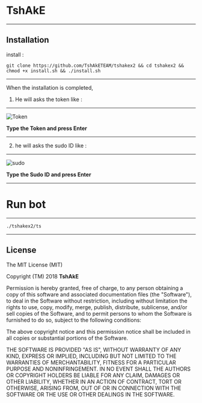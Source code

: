 TshAkE
==============

______________________________________________________________________________________________________________________

Installation
------------

install :

```git clone https://github.com/TshAkETEAM/tshakex2 && cd tshakex2 && chmod +x install.sh && ./install.sh```

______________________________________________________________________________________________________________________

When the installation is completed,

1. He will asks the token
like :
------

![Token](https://e.top4top.net/p_84060nx91.jpg)

**Type the Token and press Enter**

______________________________________________________________________________________________________________________

2. he will asks the sudo ID
like :
------

![sudo](https://d.top4top.net/p_8405q10k1.jpg)

**Type the Sudo ID and press Enter**

______________________________________________________________________________________________________________________


Run bot
========

______________________________________________________________________________________________________________________


```./tshakex2/ts```

______________________________________________________________________________________________________________________

License
-------

The MIT License (MIT)

Copyright (TM) 2018 **TshAkE**

Permission is hereby granted, free of charge, to any person obtaining a copy
of this software and associated documentation files (the "Software"), to deal
in the Software without restriction, including without limitation the rights
to use, copy, modify, merge, publish, distribute, sublicense, and/or sell
copies of the Software, and to permit persons to whom the Software is
furnished to do so, subject to the following conditions:

The above copyright notice and this permission notice shall be included in all
copies or substantial portions of the Software.

THE SOFTWARE IS PROVIDED "AS IS", WITHOUT WARRANTY OF ANY KIND, EXPRESS OR
IMPLIED, INCLUDING BUT NOT LIMITED TO THE WARRANTIES OF MERCHANTABILITY,
FITNESS FOR A PARTICULAR PURPOSE AND NONINFRINGEMENT. IN NO EVENT SHALL THE
AUTHORS OR COPYRIGHT HOLDERS BE LIABLE FOR ANY CLAIM, DAMAGES OR OTHER
LIABILITY, WHETHER IN AN ACTION OF CONTRACT, TORT OR OTHERWISE, ARISING FROM,
OUT OF OR IN CONNECTION WITH THE SOFTWARE OR THE USE OR OTHER DEALINGS IN THE
SOFTWARE.
